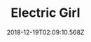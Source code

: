 ---
title: Electric Girl
artist: she
date: 2018-12-19T02:09:10.568Z
cover: /upload/a1739426881_16.jpg
styles:
  - Electronic
  - Electronica
links:
  spotify: https://play.spotify.com/album/3OG0RkesWMYcJzIK2seQI8
  youtube: https://music.youtube.com/watch?v=6odDOOyUawY
  applemusic: https://itunes.apple.com/us/album/electric-girl/577498563?uo=4
  soundcloud: ""
  bandcamp: https://sheofficial.bandcamp.com/album/electric-girl
  deezer: ""
---
